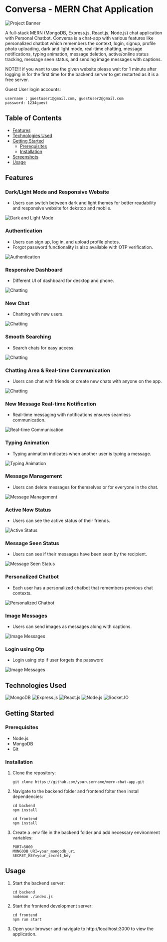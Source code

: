 # Conversa - MERN Chat Application

![Project Banner](screenshots/banner.png)

A full-stack MERN (MongoDB, Express.js, React.js, Node.js) chat application with Personal Chatbot. Conversa is a chat-app with various features like personalized chatbot which remembers the context, login, signup, profile photo uploading, dark and light mode, real-time chatting, message notifications, typing animation, message deletion, active/online status tracking, message seen status, and sending image messages with captions.

NOTE!!! if you want to use the given website please wait for 1 minute after logging in for the first time for the backend server to get restarted as it is a free server.

Guest User login accounts:
```
username : guestuser1@gmail.com, guestuser2@gmail.com
password: 1234guest
```



## Table of Contents

- [Features](#features)
- [Technologies Used](#technologies-used)
- [Getting Started](#getting-started)
  - [Prerequisites](#prerequisites)
  - [Installation](#installation)
- [Screenshots](#screenshots)
- [Usage](#usage)

## Features

### Dark/Light Mode and Responsive Website
- Users can switch between dark and light themes for better readability and responsive website for dekstop and mobile.

![Dark and Light Mode](screenshots/1_home.png)

### Authentication
- Users can sign up, log in, and upload profile photos.
- Forgot password functionality is also available with OTP verification.

![Authentication](screenshots/2_login_signup.png)

### Responsive Dashboard
- Different UI of dashboard for desktop and phone.

![Chatting](screenshots/3_dashboard.png)

### New Chat
- Chatting with new users.

![Chatting](screenshots/4_newchat.png)

### Smooth Searching
- Search chats for easy access.

![Chatting](screenshots/5_searching.png)

### Chatting Area & Real-time Communication
- Users can chat with friends or create new chats with anyone on the app.

![Chatting](screenshots/6_chatting_area.png)

### New Message Real-time Notification
- Real-time messaging with notifications ensures seamless communication.

![Real-time Communication](screenshots/new_message.png)

### Typing Animation
- Typing animation indicates when another user is typing a message.

![Typing Animation](screenshots/typing_animation.png)

### Message Management
- Users can delete messages for themselves or for everyone in the chat.

![Message Management](screenshots/8_delete_message.png)

### Active Now Status
- Users can see the active status of their friends.

![Active Status](screenshots/6_chatting_area.png)

### Message Seen Status
- Users can see if their messages have been seen by the recipient.

![Message Seen Status](screenshots/6_chatting_area.png)

### Personalized Chatbot
- Each user has a personalized chatbot that remembers previous chat contexts.

![Personalized Chatbot](screenshots/personal_chatbot.png)

### Image Messages
- Users can send images as messages along with captions.

![Image Messages](screenshots/7_send_photo.png)

### Login using Otp
- Login using otp if user forgets the password

![Image Messages](screenshots/9_login_otp.png)

## Technologies Used

![MongoDB](https://img.shields.io/badge/mongodb-%234ea94b.svg?style=for-the-badge&logo=mongodb&logoColor=white)
![Express.js](https://img.shields.io/badge/express.js-%23404d59.svg?style=for-the-badge)
![React.js](https://img.shields.io/badge/react-%2320232a.svg?style=for-the-badge&logo=react&logoColor=%2361DAFB)
![Node.js](https://img.shields.io/badge/node.js-%2343853D.svg?style=for-the-badge&logo=node.js&logoColor=white)
![Socket.IO](https://img.shields.io/badge/socket.io-%23000000.svg?style=for-the-badge&logo=socket.io&logoColor=white)

## Getting Started

### Prerequisites

- Node.js
- MongoDB
- Git

### Installation

1. Clone the repository:

   ```
   git clone https://github.com/yourusername/mern-chat-app.git
   ```
2. Navigate to the backend folder and frontend folter then install dependencies:
    ```
    cd backend
    npm install
    ```
    
    ```
    cd frontend
    npm install
    ```
    
3. Create a .env file in the backend folder and add necessary environment variables:
    ```
    PORT=5000
    MONGODB_URI=your_mongodb_uri
    SECRET_KEY=your_secret_key
    ```

## Usage
1. Start the backend server:
    ```
    cd backend
    nodemon ./index.js
    ```
2. Start the frontend development server:
    ```
    cd frontend
    npm run start
    ```
3. Open your browser and navigate to http://localhost:3000 to view the application.

